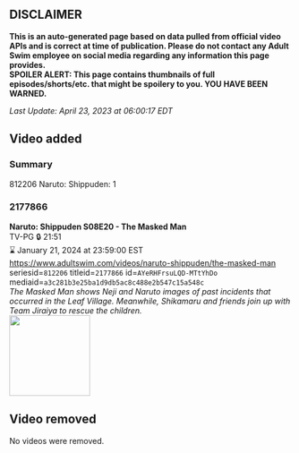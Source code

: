 ## DISCLAIMER
**This is an auto-generated page based on data pulled from official video APIs and is correct at time of publication. Please do not contact any Adult Swim employee on social media regarding any information this page provides.**  
**SPOILER ALERT: This page contains thumbnails of full episodes/shorts/etc. that might be spoilery to you. YOU HAVE BEEN WARNED.**  

_Last Update: April 23, 2023 at 06:00:17 EDT_
## Video added
### Summary
812206 Naruto: Shippuden: 1  
### 2177866
**Naruto: Shippuden S08E20 - The Masked Man**  
TV-PG 🔒 21:51  
⌛ January 21, 2024 at 23:59:00 EST  
https://www.adultswim.com/videos/naruto-shippuden/the-masked-man  
seriesid=`812206` titleid=`2177866` id=`AYeRHFrsuLQD-MTtYhDo` mediaid=`a3c281b3e25ba1d9db5ac8c488e2b547c15a548c`  
_The Masked Man shows Neji and Naruto images of past incidents that occurred in the Leaf Village. Meanwhile, Shikamaru and friends join up with Team Jiraiya to rescue the children._  
<a href="https://media.cdn.adultswim.com/uploads/20230422/thumbnails/2_23422102204-narutoshippuden436.Still001tiny.png"><img src="https://media.cdn.adultswim.com/uploads/20230422/thumbnails/2_23422102204-narutoshippuden436.Still001tiny.png" height="144px" /></a>
## Video removed
No videos were removed.  
